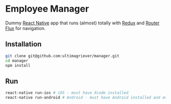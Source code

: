 # Employee Manager
Dummy [React Native](https://facebook.github.io/react-native/) app that runs (almost) totally with 
[Redux](http://redux.js.org/) and [Router Flux](https://github.com/aksonov/react-native-router-flux) for
navigation.

## Installation
```bash
git clone git@github.com:ultimagriever/manager.git
cd manager
npm install
```

## Run
```bash
react-native run-ios # iOS - must have Xcode installed
react-native run-android # Android - must have Android installed and emulator must be launched
```
